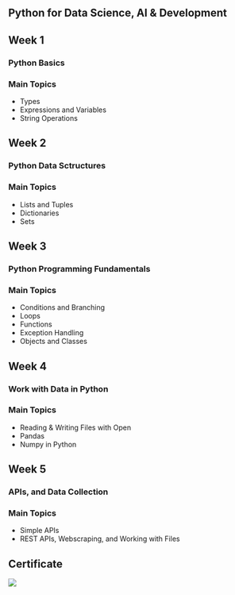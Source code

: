 ## Python for Data Science, AI & Development
## Week 1
### Python Basics
### Main Topics
* Types
* Expressions and Variables
* String Operations
## Week 2 
### Python Data Sctructures
### Main Topics
* Lists and Tuples
* Dictionaries
* Sets
## Week 3
### Python Programming Fundamentals
### Main Topics
* Conditions and Branching
* Loops
* Functions
* Exception Handling
* Objects and Classes
## Week 4
### Work with Data in Python
### Main Topics
* Reading & Writing Files with Open
* Pandas
* Numpy in Python
## Week 5
### APIs, and Data Collection
### Main Topics
* Simple APIs
* REST APIs, Webscraping, and Working with Files

## Certificate
![](https://coursera-certificate-images.s3.amazonaws.com/U8JUKVLMNHZ4)
